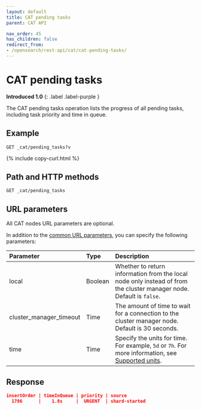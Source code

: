 ```yaml
---
layout: default
title: CAT pending tasks
parent: CAT API

nav_order: 45
has_children: false
redirect_from:
- /opensearch/rest-api/cat/cat-pending-tasks/
---
```


# CAT pending tasks
**Introduced 1.0**
{: .label .label-purple }

The CAT pending tasks operation lists the progress of all pending tasks, including task priority and time in queue.

## Example

```
GET _cat/pending_tasks?v
```
{% include copy-curl.html %}

## Path and HTTP methods

```
GET _cat/pending_tasks
```

## URL parameters

All CAT nodes URL parameters are optional.

In addition to the [common URL parameters]({{site.url}}{{site.baseurl}}/api-reference/cat/index), you can specify the following parameters:

Parameter | Type | Description
:--- | :--- | :---
local | Boolean | Whether to return information from the local node only instead of from the cluster manager node. Default is `false`.
cluster_manager_timeout | Time | The amount of time to wait for a connection to the cluster manager node. Default is 30 seconds.
time | Time | Specify the units for time. For example, `5d` or `7h`. For more information, see [Supported units]({{site.url}}{{site.baseurl}}/opensearch/units/).

## Response

```json
insertOrder | timeInQueue | priority | source
  1786      |    1.8s     |  URGENT  | shard-started
```
